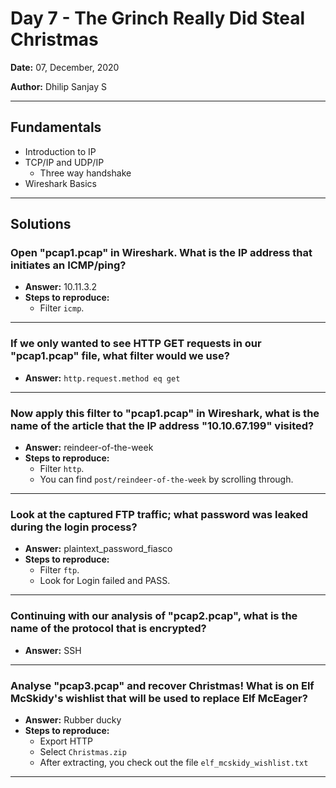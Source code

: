 # Day 7 - The Grinch Really Did Steal Christmas

**Date:** 07, December, 2020

**Author:** Dhilip Sanjay S

---
## Fundamentals
- Introduction to IP
- TCP/IP and UDP/IP
    - Three way handshake
- Wireshark Basics

---
## Solutions

### Open "pcap1.pcap" in Wireshark. What is the IP address that initiates an ICMP/ping?
- **Answer:**  10.11.3.2
- **Steps to reproduce:** 
    - Filter `icmp`.
---

### If we only wanted to see HTTP GET requests in our "pcap1.pcap" file, what filter would we use?
- **Answer:** `http.request.method eq get`

---

### Now apply this filter to "pcap1.pcap" in Wireshark, what is the name of the article that the IP address "10.10.67.199" visited?
- **Answer:** reindeer-of-the-week
- **Steps to reproduce:** 
    - Filter `http`.
    - You can find `post/reindeer-of-the-week` by scrolling through.
---

### Look at the captured FTP traffic; what password was leaked during the login process?
- **Answer:** plaintext_password_fiasco
- **Steps to reproduce:** 
    - Filter `ftp`.
    - Look for Login failed and PASS.
---

### Continuing with our analysis of "pcap2.pcap", what is the name of the protocol that is encrypted?
- **Answer:** SSH

---

### Analyse "pcap3.pcap" and recover Christmas! What is on Elf McSkidy's wishlist that will be used to replace Elf McEager?
- **Answer:** Rubber ducky 
- **Steps to reproduce:** 
    - Export HTTP
    - Select `Christmas.zip`
    - After extracting, you check out the file `elf_mcskidy_wishlist.txt`
---